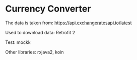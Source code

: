 # Currency Converter

The data is taken from: https://api.exchangeratesapi.io/latest

Used to download data: Retrofit 2

Test: mockk

Other libraries: rxjava2, koin
